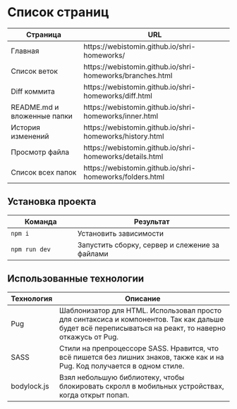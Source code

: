 # Список страниц

<table>
  <thead>
    <tr>
      <th>Страница</th>
      <th>URL</th>
    </tr>
  </thead>
  <tbody>
    <tr>
      <td>Главная</td>
      <td>https://webistomin.github.io/shri-homeworks/</td>
    </tr>
    <tr>
      <td>Список веток</td>
      <td>https://webistomin.github.io/shri-homeworks/branches.html</td>
    </tr>
    <tr>
      <td>Diff коммита</td>
      <td>https://webistomin.github.io/shri-homeworks/diff.html</td>
    </tr>
    <tr>
      <td>README.md и вложенные папки</td>
      <td>https://webistomin.github.io/shri-homeworks/inner.html</td>
    </tr>
    <tr>
      <td>История изменений</td>
      <td>https://webistomin.github.io/shri-homeworks/history.html</td>
    </tr>
    <tr>
      <td>Просмотр файла</td>
      <td>https://webistomin.github.io/shri-homeworks/details.html</td>
    </tr>
    <tr>
      <td>Список всех папок</td>
      <td>https://webistomin.github.io/shri-homeworks/folders.html</td>
    </tr>
  </tbody>
</table>

## Установка проекта

<table>
  <thead>
    <tr>
      <th>Команда</th>
      <th>Результат</th>
    </tr>
  </thead>
  <tbody>
    <tr>
      <td width="30%"><code>npm i</code></td>
      <td>Установить зависимости</td>
    </tr>
    <tr>
      <td><code>npm run dev</code></td>
      <td>Запустить сборку, сервер и слежение за файлами</td>
    </tr>
  </tbody>
</table>

## Использованные технологии
<table>
  <thead>
    <tr>
      <th>Технология</th>
      <th>Описание</th>
    </tr>
  </thead>
  <tbody>
    <tr>
      <td>Pug</td>
      <td>Шаблонизатор для HTML. Использовал просто для синтаксиса и компонентов. Так как дальше будет всё переписываться на реакт, то наверно откажусь от Pug.</td>
    </tr>
    <tr>
      <td>SASS</td>
      <td>Стили на препроцессоре SASS. Нравится, что всё пишется без лишних знаков, также как и на Pug. Код получается в одном стиле.</td>
    </tr>
    <tr>
      <td>bodylock.js</td>
      <td>Взял небольшую библиотеку, чтобы блокировать скролл в мобильных устройствах, когда открыт попап. </td>
    </tr>
  </tbody>
</table>


